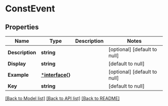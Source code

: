 # ConstEvent

## Properties
Name | Type | Description | Notes
------------ | ------------- | ------------- | -------------
**Description** | **string** |  | [optional] [default to null]
**Display** | **string** |  | [default to null]
**Example** | [***interface{}**](interface{}.md) |  | [optional] [default to null]
**Key** | **string** |  | [default to null]

[[Back to Model list]](../README.md#documentation-for-models) [[Back to API list]](../README.md#documentation-for-api-endpoints) [[Back to README]](../README.md)

